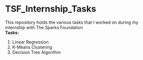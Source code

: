 # TSF_Internship_Tasks
This repository holds the various tasks that I worked on during my internship with The Sparks Foundation<br>
<b>Tasks:</b> <br>
1. Linear Regression<br>
2. K-Means Clustering<br>
3. Decision Tree Algorithm
